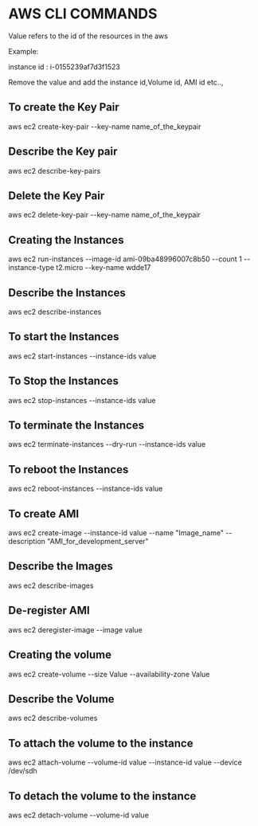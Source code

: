 # AWS CLI COMMANDS

Value refers to the id of the resources in the aws 

Example: 

instance id : i-0155239af7d3f1523

Remove the value and add the instance id,Volume id, AMI id etc.., 

To create the Key Pair
-----------------------
aws ec2 create-key-pair --key-name name_of_the_keypair

Describe the Key pair
---------------------
aws ec2 describe-key-pairs

Delete the Key Pair
-----------------
aws ec2 delete-key-pair --key-name name_of_the_keypair

Creating the Instances
-----------------------------
aws ec2 run-instances --image-id ami-09ba48996007c8b50 --count 1 --instance-type t2.micro --key-name wdde17

Describe the Instances
-------------------------
aws ec2 describe-instances

To start the Instances
-------------------------
aws ec2 start-instances --instance-ids value

To Stop the Instances
------------------------
aws ec2 stop-instances --instance-ids value

To terminate the Instances 
----------------------------
aws ec2 terminate-instances --dry-run --instance-ids value

To reboot the Instances
--------------------------
aws ec2 reboot-instances --instance-ids value

To create AMI
------------------
aws ec2 create-image --instance-id value --name "Image_name" --description "AMI_for_development_server"

Describe the Images
---------------------
aws ec2 describe-images

De-register AMI
------------------
aws ec2 deregister-image --image value

Creating the volume 
---------------------
aws ec2 create-volume --size Value --availability-zone Value

Describe the Volume
----------------------
aws ec2 describe-volumes

To attach the volume to the instance
--------------------------------------
aws ec2 attach-volume  --volume-id value --instance-id value --device /dev/sdh

To detach the volume to the instance
-------------------------------
aws ec2 detach-volume --volume-id value

 



